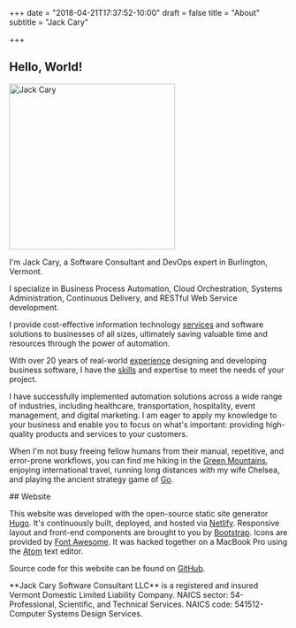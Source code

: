 +++
date = "2018-04-21T17:37:52-10:00"
draft = false
title = "About"
subtitle = "Jack Cary"

+++

## Hello, World!

<img class="img-fluid border border-2 float-sm-none float-md-right float-lg-right float-xl-right ml-sm-0 ml-md-3 mb-3" src="/img/jack-cary.jpg" alt="Jack Cary" width="300px">

I'm Jack Cary, a Software Consultant and DevOps expert in Burlington, Vermont.

I specialize in Business Process Automation, Cloud Orchestration, Systems Administration, Continuous Delivery, and RESTful Web Service development.

I provide cost-effective information technology <a class="text-red" href="/services/">services</a> and software solutions to businesses of all sizes, ultimately saving valuable time and resources through the power of automation.

With over 20 years of real-world <a class="text-red" href="/experience/" >experience</a> designing and developing business software, I have the <a class="text-red" href="/skills/" >skills</a> and expertise to meet the needs of your project.

I have successfully implemented automation solutions across a wide range of industries, including healthcare, transportation, hospitality, event management, and digital marketing. I am eager to apply my knowledge to your business and enable you to focus on what's important: providing high-quality products and services to your customers.

When I'm not busy freeing fellow humans from their manual, repetitive, and error-prone workflows, you can find me hiking in the <a class="text-red" href="https://en.wikipedia.org/wiki/Green_Mountains">Green Mountains</a>, enjoying international travel, running long distances with my wife Chelsea, and playing the ancient strategy game of <a class="text-red" href="https://en.wikipedia.org/wiki/Go_(game)">Go</a>.

<p class="my-5"></p>
## Website

This website was developed with the open-source static site generator <a class="text-red" href="https://gohugo.io/">Hugo</a>. It's continuously built, deployed, and hosted via <a class="text-red" href="https://www.netlify.com/">Netlify</a>. Responsive layout and front-end components are brought to you by <a class="text-red" href="https://www.getbootstrap.com/">Bootstrap</a>. Icons are provided by <a class="text-red" href="https://www.fontawesome.com/">Font Awesome</a>. It was hacked together on a MacBook Pro using the <a class="text-red" href="https://atom.io">Atom</a> text editor.

Source code for this website can be found on <a class="text-red" href="https://github.com/jackcary/jackcary.com/">GitHub</a>.

<p class="my-5"></p>
**Jack Cary Software Consultant LLC** is a registered and insured Vermont Domestic Limited Liability Company.
NAICS sector: 54-Professional, Scientific, and Technical Services. NAICS code: 541512-Computer Systems Design Services.
